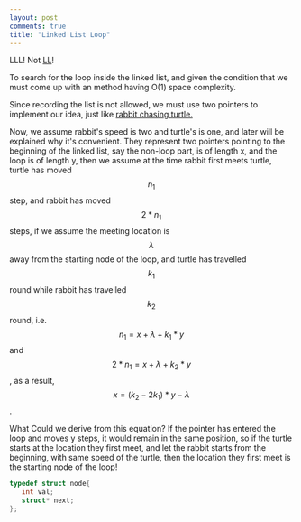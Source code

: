 ```yaml
---
layout: post
comments: true
title: "Linked List Loop"
---
```


LLL! Not [LL](https://www.lovelive-anime.jp/worldwide/)!

To search for the loop inside the linked list, and given the condition that we must come up with an method having O(1) space complexity.

Since recording the list is not allowed, we must use two pointers to implement our idea, just like [rabbit chasing turtle.](https://en.wikipedia.org/wiki/The_Tortoise_and_the_Hare)

Now, we assume rabbit's speed is two and turtle's is one, and later will be explained why it's convenient. They represent two pointers pointing to the beginning of the linked list, say the non-loop part, is of length x, and the loop is of length y, then we assume at the time rabbit first meets turtle, turtle has moved $$n_{1}$$ step, and rabbit has moved $$2* n_{1}$$ steps, if we assume the meeting location is $$\lambda$$ away from the starting node of the loop, and turtle has travelled $$k_{1}$$ round while rabbit has travelled $$k_{2}$$ round, i.e. $$n_{1} = x + \lambda + k_{1} * y$$ and $$2 * n_{1} = x + \lambda + k_{2} * y$$, as a result, $$x = (k_{2}-2k_{1}) * y - \lambda$$. 

What Could we derive from this equation? If the pointer has entered the loop and moves y steps, it would remain in the same position, so if the turtle starts at the location they first meet, and let the rabbit starts from the beginning, with same speed of the turtle, then the location they first meet is the starting node of the loop!

```cpp
typedef struct node{
   int val;
   struct* next;
};

```









